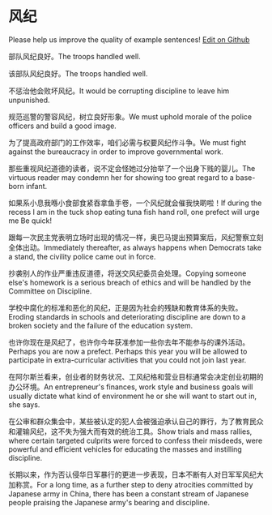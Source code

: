 # 风纪

Please help us improve the quality of example sentences! [Edit on Github](https://github.com/jiyushe/jiyu-example-sentence-source/blob/main/chinese/fengji_1.md)

<p><span class="chinese">部队风纪良好。</span><span class="english">The troops handled well.</span></p>

<p><span class="chinese">该部队风纪良好。</span><span class="english">The troops handled well.</span></p>

<p><span class="chinese">不惩治他会败坏风纪。</span><span class="english">It would be corrupting discipline to leave him unpunished.</span></p>

<p><span class="chinese">规范巡警的警容风纪，树立良好形象。</span><span class="english">We must uphold morale of the police officers and build a good image.</span></p>

<p><span class="chinese">为了提高政府部门的工作效率，咱们必需与权要风纪作斗争。</span><span class="english">We must fight against the bureaucracy in order to improve governmental work.</span></p>

<p><span class="chinese">那些重视风纪道德的读者，说不定会怪她过分抬举了一个出身下贱的婴儿。</span><span class="english">The virtuous reader may condemn her for showing too great regard to a base-born infant.</span></p>

<p><span class="chinese">如果系小息我喺小食部食紧吞拿鱼手卷，一个风纪就会催我快啲啦！</span><span class="english">If during the recess I am in the tuck shop eating tuna fish hand roll, one prefect will urge me Be quick!</span></p>

<p><span class="chinese">跟每一次民主党表明立场时出现的情况一样，奥巴马提出预算案后，风纪警察立刻全体出动。</span><span class="english">Immediately thereafter, as always happens when Democrats take a stand, the civility police came out in force.</span></p>

<p><span class="chinese">抄袭别人的作业严重违反道德，将送交风纪委员会处理。</span><span class="english">Copying someone else's homework is a serious breach of ethics and will be handled by the Committee on Discipline.</span></p>

<p><span class="chinese">学校中腐化的标准和恶化的风纪，正是因为社会的残缺和教育体系的失败。</span><span class="english">Eroding standards in schools and deteriorating discipline are down to a broken society and the failure of the education system.</span></p>

<p><span class="chinese">也许你现在是风纪了，也许你今年获准参加一些你去年不能参与的课外活动。</span><span class="english">Perhaps you are now a prefect. Perhaps this year you will be allowed to participate in extra-curricular activities that you could not join last year.</span></p>

<p><span class="chinese">在阿尔斯兰看来，创业者的财务状况、工风纪格和营业目标通常会决定创业初期的办公环境。</span><span class="english">An entrepreneur's finances, work style and business goals will usually dictate what kind of environment he or she will want to start out in, she says.</span></p>

<p><span class="chinese">在公审和群众集会中，某些被认定的犯人会被强迫承认自己的罪行，为了教育民众和灌输风纪，这不失为强大而有效的统治工具。</span><span class="english">Show trials and mass rallies, where certain targeted culprits were forced to confess their misdeeds, were powerful and efficient vehicles for educating the masses and instilling discipline.</span></p>

<p><span class="chinese">长期以来，作为否认侵华日军暴行的更进一步表现，日本不断有人对日军军风纪大加称赏。</span><span class="english">For a long time, as a further step to deny atrocities committed by Japanese army in China, there has been a constant stream of Japanese people praising the Japanese army's bearing and discipline.</span></p>

